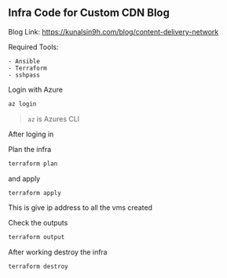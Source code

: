 ## Infra Code for Custom CDN Blog

Blog Link: https://kunalsin9h.com/blog/content-delivery-network

Required Tools:

    - Ansible
    - Terraform
    - sshpass

Login with Azure

```bash
az login
```

> `az` is Azures CLI

After loging in

Plan the infra

```bash
terraform plan
```

and apply

```bash
terraform apply
```

This is give ip address to all the vms created

Check the outputs 

```bash
terraform output
```

After working destroy the infra

```bash
terraform destroy
```